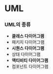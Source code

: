 #  UML

### UML의 종류 
 - **클래스 다이어그램**
 - 패키지 다이어그램
 - **시퀀스 다이어그램**
 - 상태 다이어그램
 - **액티비티 다이어그램**
 - 컴포넌트 다이어그램
